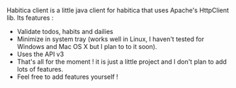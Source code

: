 Habitica client is a little java client for habitica that uses Apache's HttpClient lib.
Its features : 
- Validate todos, habits and dailies
- Minimize in system tray (works well in Linux, I haven't tested for Windows and Mac OS X but I plan to to it soon).
- Uses the API v3
- That's all for the moment ! it is just a little project and I don't plan to add lots of features.
- Feel free to add features yourself !
